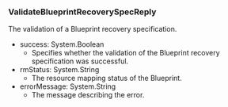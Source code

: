 ### ValidateBlueprintRecoverySpecReply
The validation of a Blueprint recovery specification.

- success: System.Boolean
  - Specifies whether the validation of the Blueprint recovery specification was successful.
- rmStatus: System.String
  - The resource mapping status of the Blueprint.
- errorMessage: System.String
  - The message describing the error.
